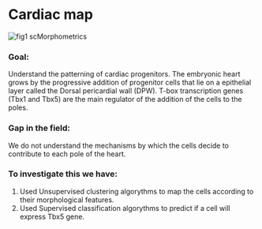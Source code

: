 # Cardiac map
![fig1 scMorphometrics](https://github.com/ClaraGCH/CardiacMap/assets/75646913/2b815d09-3e92-43c5-8b9b-e4ec8f5de962)
### Goal: 
Understand the patterning of cardiac progenitors.
The embryonic heart grows by the progressive addition of progenitor cells that lie on a epithelial layer called the Dorsal pericardial wall (DPW).
T-box transcription genes (Tbx1 and Tbx5) are the main regulator of the addition of the cells to the poles.

### Gap in the field: 
We do not understand the mechanisms by which the cells decide to contribute to each pole of the heart.

### To investigate this we have:
1. Used Unsupervised clustering algorythms to map the cells according to their morphological features.
2. Used Supervised classification algorythms to predict if a cell will express Tbx5 gene.


